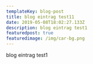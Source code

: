 ```yaml
---
templateKey: blog-post
title: blog eintrag test11
date: 2019-05-08T18:02:27.133Z
description: blog eintrag test1
featuredpost: true
featuredimage: /img/car-bg.png
---
```

blog eintrag test1

